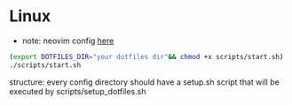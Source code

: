 # Linux

  - note: neovim config [here](https://github.com/MrCatNerd/MyNeovimConfig)

```sh
(export DOTFILES_DIR="your dotfiles dir"&& chmod +x scripts/start.sh)
./scripts/start.sh
```

structure:
    every config directory should have a setup.sh script that will be executed by scripts/setup_dotfiles.sh

